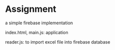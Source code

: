 # Assignment

a simple firebase implementation

index.html, main.js: application

reader.js: to import excel file into firebase database
